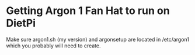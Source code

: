 # Getting Argon 1 Fan Hat to run on DietPi

Make sure argon1.sh (my version) and argonsetup are located in /etc/argon1 which you probably will need to create.

